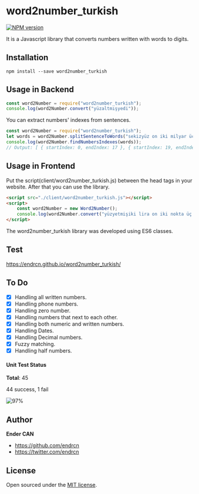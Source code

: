 # word2number_turkish

[![NPM version](https://img.shields.io/npm/v/word2number_turkish.svg)](https://www.npmjs.com/package/word2number_turkish)

It is a Javascript library that converts numbers written with words to digits.

## Installation

```
npm install --save word2number_turkish
```

## Usage in Backend

```js
const word2Number = require("word2number_turkish");
console.log(word2Number.convert("yüzaltmışyedi"));
```

You can extract numbers' indexes from sentences.

```js
const word2Number = require("word2number_turkish");
let words = word2Number.splitSentenceToWords("sekizyüz on iki milyar üç yüz kırk dört milyon beşyüz yetmişikibin dörtyüz bir lira otuz iki kuruş");
console.log(word2Number.findNumbersIndexes(words));
// Output: [ { startIndex: 0, endIndex: 17 }, { startIndex: 19, endIndex: 20 } ]
```

## Usage in Frontend

Put the script(client/word2number_turkish.js) between the head tags in your website. After that you can use the library.

```html
<script src="./client/word2number_turkish.js"></script>
<script>
    const word2Number = new Word2Number();
    console.log(word2Number.convert("yüzyetmişiki lira on iki nokta üç kuruş"));
</script>
```

The word2number_turkish library was developed using ES6 classes.

## Test

https://endrcn.github.io/word2number_turkish/

## To Do

- [x] Handling all written numbers.
- [x] Handling phone numbers.
- [x] Handling zero number.
- [x] Handling numbers that next to each other.
- [x] Handling both numeric and written numbers.
- [x] Handling Dates.
- [x] Handling Decimal numbers.
- [x] Fuzzy matching.
- [x] Handling half numbers.

#### Unit Test Status

**Total**: 45

44 success, 1 fail

![97%](https://progress-bar.dev/97)

## Author

**Ender CAN**

- <https://github.com/endrcn>
- <https://twitter.com/endrcn>

## License

Open sourced under the [MIT license](LICENSE).
